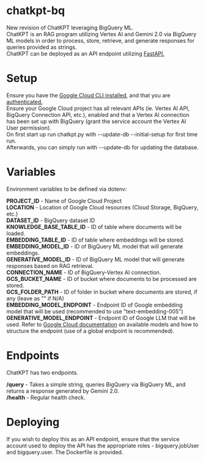 # chatkpt-bq
New revision of ChatKPT leveraging BigQuery ML.  
ChatKPT is an RAG program utilizing Vertex AI and Gemini 2.0 via BigQuery ML models in order to process, store, retrieve, and generate responses for queries provided as strings.  
ChatKPT can be deployed as an API endpoint utilizing [FastAPI.](https://github.com/fastapi/fastapi)  

# Setup
Ensure you have the [Google Cloud CLI installed](https://cloud.google.com/sdk/docs/install), and that you are [authenticated.](https://cloud.google.com/docs/authentication/gcloud)  
Ensure your Google Cloud project has all relevant APIs (ie. Vertex AI API, BigQuery Connection API, etc.), enabled and that a Vertex AI connection has been set up with BigQuery (grant the service account the Vertex AI User permission).  
On first start up run chatkpt.py with --update-db --initial-setup for first time run.  
Afterwards, you can simply run with --update-db for updating the database.  

# Variables
Environment variables to be defined via dotenv:

**PROJECT_ID** - Name of Google Cloud Project  
**LOCATION** - Location of Google Cloud resources (Cloud Storage, BigQuery, etc.)  
**DATASET_ID** - BigQuery dataset ID  
**KNOWLEDGE_BASE_TABLE_ID** - ID of table where documents will be loaded.  
**EMBEDDING_TABLE_ID** - ID of table where embeddings will be stored.  
**EMBEDDING_MODEL_ID** - ID of BigQuery ML model that will generate embeddings.  
**GENERATIVE_MODEL_ID** - ID of BigQuery ML model that will generate responses based on RAG retrieval.  
**CONNECTION_NAME** - ID of BigQuery-Vertex AI connection.  
**GCS_BUCKET_NAME** - ID of bucket where documents to be processed are stored.  
**GCS_FOLDER_PATH** - ID of folder in bucket where documents are stored, if any (leave as "" if N/A)  
**EMBEDDING_MODEL_ENDPOINT** - Endpoint ID of Google embedding model that will be used (recommended to use "text-embedding-005")  
**GENERATIVE_MODEL_ENDPOINT** - Endpoint ID of Google LLM that will be used. Refer to [Google Cloud documentation](https://cloud.google.com/bigquery/docs/reference/standard-sql/bigqueryml-syntax-create-remote-model) on available models and how to structure the endpoint (use of a global endpoint is recommended).  

# Endpoints
ChatKPT has two endpoints.

**/query** - Takes a simple string, queries BigQuery via BigQuery ML, and returns a response generated by Gemini 2.0.  
**/health** - Regular health check.  

# Deploying
If you wish to deploy this as an API endpoint, ensure that the service account used to deploy the API has the appropriate roles - bigquery.jobUser and bigquery.user. The Dockerfile is provided.
